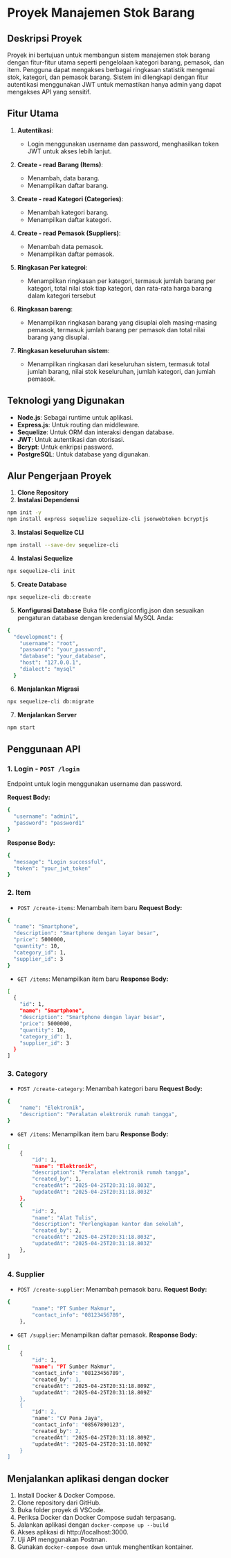 # Proyek Manajemen Stok Barang

## Deskripsi Proyek
Proyek ini bertujuan untuk membangun sistem manajemen stok barang dengan fitur-fitur utama seperti pengelolaan kategori barang, pemasok, dan item. Pengguna dapat mengakses berbagai ringkasan statistik mengenai stok, kategori, dan pemasok barang. Sistem ini dilengkapi dengan fitur autentikasi menggunakan JWT untuk memastikan hanya admin yang dapat mengakses API yang sensitif.

## Fitur Utama
1. **Autentikasi**:
   - Login menggunakan username dan password, menghasilkan token JWT untuk akses lebih lanjut.
   
2. **Create - read Barang (Items)**:
   - Menambah, data barang.
   - Menampilkan daftar barang.
   
3. **Create - read Kategori (Categories)**:
   - Menambah kategori barang.
   - Menampilkan daftar kategori.
   
4. **Create - read Pemasok (Suppliers)**:
   - Menambah data pemasok.
   - Menampilkan daftar pemasok.
   
5. **Ringkasan Per kategroi**:
   - Menampilkan ringkasan per kategori, termasuk jumlah barang per kategori, total
nilai stok tiap kategori, dan rata-rata harga barang dalam kategori tersebut

6. **Ringkasan bareng**:
    - Menampilkan ringkasan barang yang disuplai oleh masing-masing pemasok,
termasuk jumlah barang per pemasok dan total nilai barang yang disuplai.

7. **Ringkasan keseluruhan sistem**:
    - Menampilkan ringkasan dari keseluruhan sistem, termasuk total jumlah barang, nilai
stok keseluruhan, jumlah kategori, dan jumlah pemasok.

## Teknologi yang Digunakan
- **Node.js**: Sebagai runtime untuk aplikasi.
- **Express.js**: Untuk routing dan middleware.
- **Sequelize**: Untuk ORM dan interaksi dengan database.
- **JWT**: Untuk autentikasi dan otorisasi.
- **Bcrypt**: Untuk enkripsi password.
- **PostgreSQL**: Untuk database yang digunakan.

## Alur Pengerjaan Proyek
1. **Clone Repository**
2. **Instalasi Dependensi**
``` bash 
npm init -y
npm install express sequelize sequelize-cli jsonwebtoken bcryptjs
```
3. **Instalasi Sequelize CLI**
```bash 
npm install --save-dev sequelize-cli
```

4. **Instalasi Sequelize**
```bash
npx sequelize-cli init
```

5. **Create Database**
```bash
npx sequelize-cli db:create
```

5. **Konfigurasi Database**
Buka file config/config.json dan sesuaikan pengaturan database dengan kredensial MySQL Anda:
```bash
{
  "development": {
    "username": "root",
    "password": "your_password",
    "database": "your_database",
    "host": "127.0.0.1",
    "dialect": "mysql"
  }
```

6. **Menjalankan Migrasi**
```bash
npx sequelize-cli db:migrate
```

7. **Menjalankan Server**
```bash
npm start
```

## Penggunaan API
### 1. **Login** - `POST /login`
Endpoint untuk login menggunakan username dan password.

**Request Body:**
```bash
{
  "username": "admin1",
  "password": "password1"
}
```
**Response Body:**
```bash
{
  "message": "Login successful",
  "token": "your_jwt_token"
}
```
### 2. **Item** 
- `POST /create-items`: Menambah item baru
**Request Body:**
```bash
{
  "name": "Smartphone",
  "description": "Smartphone dengan layar besar",
  "price": 5000000,
  "quantity": 10,
  "category_id": 1,
  "supplier_id": 3
}
```
- `GET /items`: Menampilkan item baru
**Response Body:**
```bash
[
  {
    "id": 1,
    "name": "Smartphone",
    "description": "Smartphone dengan layar besar",
    "price": 5000000,
    "quantity": 10,
    "category_id": 1,
    "supplier_id": 3
  }
]
```
### 3. **Category** 
- `POST /create-category`: Menambah kategori baru
**Request Body:**
```bash
{
    "name": "Elektronik",
    "description": "Peralatan elektronik rumah tangga",
}
```
- `GET /items`: Menampilkan item baru
**Response Body:**
```bash
[
    {
        "id": 1,
        "name": "Elektronik",
        "description": "Peralatan elektronik rumah tangga",
        "created_by": 1,
        "createdAt": "2025-04-25T20:31:18.803Z",
        "updatedAt": "2025-04-25T20:31:18.803Z"
    },
    {
        "id": 2,
        "name": "Alat Tulis",
        "description": "Perlengkapan kantor dan sekolah",
        "created_by": 2,
        "createdAt": "2025-04-25T20:31:18.803Z",
        "updatedAt": "2025-04-25T20:31:18.803Z"
    },
]
```
### 4. **Supplier** 
- `POST /create-supplier`: Menambah pemasok baru.
**Request Body:**
```bash
{
        "name": "PT Sumber Makmur",
        "contact_info": "08123456789",
    },
```
- `GET /supplier`: Menampilkan daftar pemasok.
**Response Body:**
```bash
[
    {
        "id": 1,
        "name": "PT Sumber Makmur",
        "contact_info": "08123456789",
        "created_by": 1,
        "createdAt": "2025-04-25T20:31:18.809Z",
        "updatedAt": "2025-04-25T20:31:18.809Z"
    },
    {
        "id": 2,
        "name": "CV Pena Jaya",
        "contact_info": "08567890123",
        "created_by": 2,
        "createdAt": "2025-04-25T20:31:18.809Z",
        "updatedAt": "2025-04-25T20:31:18.809Z"
    }
]
```
## Menjalankan aplikasi dengan docker
1. Install Docker & Docker Compose.
2. Clone repository dari GitHub.
3. Buka folder proyek di VSCode.
4. Periksa Docker dan Docker Compose sudah terpasang.
5. Jalankan aplikasi dengan ```docker-compose up --build```
6. Akses aplikasi di http://localhost:3000.
7. Uji API menggunakan Postman.
8. Gunakan ```docker-compose down``` untuk menghentikan kontainer.

